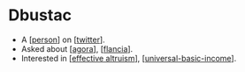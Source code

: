 # Dbustac

- A [[person]] on [[twitter]].
- Asked about [[agora]], [[flancia]].
- Interested in [[effective altruism]], [[universal-basic-income]].


[//begin]: # "Autogenerated link references for markdown compatibility"
[person]: person "Person"
[twitter]: twitter "Twitter"
[agora]: agora "Agora"
[flancia]: flancia "Flancia"
[effective altruism]: effective-altruism "Effective Altruism"
[universal-basic-income]: universal-basic-income "Universal Basic Income"
[//end]: # "Autogenerated link references"